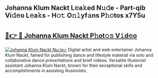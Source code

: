 ## Johanna Klum Nackt L𝚎a𝚔ed N𝚞𝚍e - Part-qib Vi𝚍𝚎o L𝚎a𝚔s - H𝚘𝚝 O𝚗𝚕yf𝚊ns P𝚑𝚘tos x7Y5u

# <h2><a href="http://kfc761.oniu.top/?m=Johanna+Klum+Nackt">🔗👉 🔴 Johanna Klum Nackt P𝚑ot𝚘𝚜 V𝚒d𝚎o</a></h2>

[![Johanna Klum Nackt Nu𝚍e𝚜](https://i.imgur.com/0qMVB7G.gif)](http://kfc761.oniu.top/?m=Johanna+Klum+Nackt)
Digital artist and web entertainer Johanna Klum Nackt, famed for publishing dance and lifestyle material via solo and collaborative dance presentations and brief videos. Versatile illusionist assistant Johanna Klum Nackt, known for their exceptional skills and accomplishments in assisting illusionists.  
